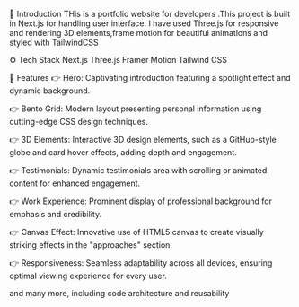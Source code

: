 🤖 Introduction
THis is a portfolio website for developers .This project is built in Next.js for handling user interface. I have used Three.js for responsive and rendering 3D elements,frame motion for beautiful animations and styled with TailwindCSS

⚙️ Tech Stack
Next.js
Three.js
Framer Motion
Tailwind CSS

🔋 Features
👉 Hero: Captivating introduction featuring a spotlight effect and dynamic background.

👉 Bento Grid: Modern layout presenting personal information using cutting-edge CSS design techniques.

👉 3D Elements: Interactive 3D design elements, such as a GitHub-style globe and card hover effects, adding depth and engagement.

👉 Testimonials: Dynamic testimonials area with scrolling or animated content for enhanced engagement.

👉 Work Experience: Prominent display of professional background for emphasis and credibility.

👉 Canvas Effect: Innovative use of HTML5 canvas to create visually striking effects in the "approaches" section.

👉 Responsiveness: Seamless adaptability across all devices, ensuring optimal viewing experience for every user.

and many more, including code architecture and reusability



